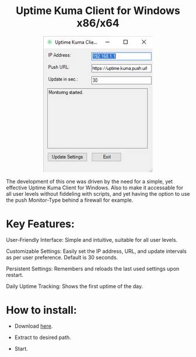 <h1 align="center">Uptime Kuma Client for Windows x86/x64</h1>
<p align="center">
  <img src="screenshot.png" alt="Screenshot" width="300"/>
</p>

The development of this one was driven by the need for a simple, yet effective Uptime Kuma Client for Windows. Also to make it accessable for all user levels without fiddeling with scripts, and yet having the option to use the push Monitor-Type behind a firewall for example.

# Key Features:
User-Friendly Interface: Simple and intuitive, suitable for all user levels.

Customizable Settings: Easily set the IP address, URL, and update intervals as per user preference. Default is 30 seconds.

Persistent Settings: Remembers and reloads the last used settings upon restart.

Daily Uptime Tracking: Shows the first uptime of the day.

# How to install:

- Download [here](https://cloud.rdnsx.de/index.php/s/6wYoWJbFxEGqK8k/download).

- Extract to desired path.

- Start.